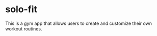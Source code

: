 # solo-fit
 This is a gym app that allows users to create and customize their own workout routines.
